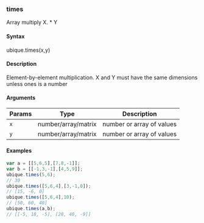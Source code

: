 ### times

Array multiply X. * Y


#### Syntax

ubique.times(x,y)


#### Description

Element-by-element multiplication. X and Y must have the same dimensions unless ones is a number  



#### Arguments

|Params|Type|Description
|---------|----|-----------
|`x` | number/array/matrix | number or array of values
|`y` | number/array/matrix | number or array of values


#### Examples

```js
var a = [[5,6,5],[7,8,-1]];
var b = [[-1,3,-1],[4,5,9]];
ubique.times(5,6);
// 30
ubique.times([5,6,4],[3,-1,0]);
// [15, -6, 0]
ubique.times([5,6,4],10);
// [50, 60, 40]
ubique.times(a,b);
// [[-5, 18, -5], [28, 40, -9]]
```

